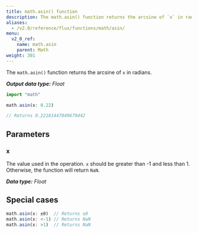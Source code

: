 ```yaml
---
title: math.asin() function
description: The math.asin() function returns the arcsine of `x` in radians.
aliases:
  - /v2.0/reference/flux/functions/math/asin/
menu:
  v2_0_ref:
    name: math.asin
    parent: Math
weight: 301
---
```


The `math.asin()` function returns the arcsine of `x` in radians.

_**Output data type:** Float_

```js
import "math"

math.asin(x: 0.22)

// Returns 0.22181447049679442
```

## Parameters

### x
The value used in the operation.
`x` should be greater than -1 and less than 1.
Otherwise, the function will return `NaN`.

_**Data type:** Float_

## Special cases
```js
math.asin(x: ±0)  // Returns ±0
math.asin(x: <-1) // Returns NaN
math.asin(x: >1)  // Returns NaN
```

